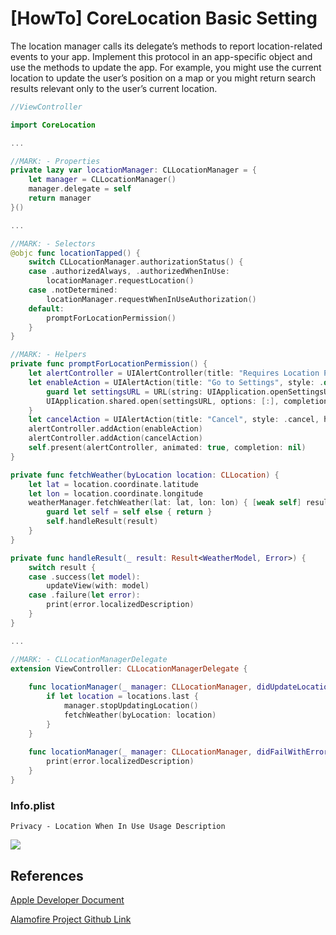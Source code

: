 # [HowTo] CoreLocation Basic Setting

The location manager calls its delegate’s methods to report location-related events to your app. Implement this protocol in an app-specific object and use the methods to update the app. For example, you might use the current location to update the user’s position on a map or you might return search results relevant only to the user’s current location.

```swift
//ViewController

import CoreLocation

...

//MARK: - Properties
private lazy var locationManager: CLLocationManager = {
    let manager = CLLocationManager()
    manager.delegate = self
    return manager
}()

...

//MARK: - Selectors
@objc func locationTapped() {
    switch CLLocationManager.authorizationStatus() {
    case .authorizedAlways, .authorizedWhenInUse:
        locationManager.requestLocation()
    case .notDetermined:
        locationManager.requestWhenInUseAuthorization()
    default:
        promptForLocationPermission()
    }
}

//MARK: - Helpers
private func promptForLocationPermission() {
    let alertController = UIAlertController(title: "Requires Location Permission", message: "Would you like to enable location permission in Settings?", preferredStyle: .alert)
    let enableAction = UIAlertAction(title: "Go to Settings", style: .default) { _ in
        guard let settingsURL = URL(string: UIApplication.openSettingsURLString) else { return }
        UIApplication.shared.open(settingsURL, options: [:], completionHandler: nil)
    }
    let cancelAction = UIAlertAction(title: "Cancel", style: .cancel, handler: nil)
    alertController.addAction(enableAction)
    alertController.addAction(cancelAction)
    self.present(alertController, animated: true, completion: nil)
}

private func fetchWeather(byLocation location: CLLocation) {
    let lat = location.coordinate.latitude
    let lon = location.coordinate.longitude
    weatherManager.fetchWeather(lat: lat, lon: lon) { [weak self] result in
        guard let self = self else { return }
        self.handleResult(result)
    }
}

private func handleResult(_ result: Result<WeatherModel, Error>) {
    switch result {
    case .success(let model):
        updateView(with: model)
    case .failure(let error):
        print(error.localizedDescription)
    }
}

...

//MARK: - CLLocationManagerDelegate
extension ViewController: CLLocationManagerDelegate {
    
    func locationManager(_ manager: CLLocationManager, didUpdateLocations locations: [CLLocation]) {
        if let location = locations.last {
            manager.stopUpdatingLocation()
            fetchWeather(byLocation: location)
        }
    }
    
    func locationManager(_ manager: CLLocationManager, didFailWithError error: Error) {
        print(error.localizedDescription)
    }
}
```

### Info.plist

```
Privacy - Location When In Use Usage Description
```

<img src="https://user-images.githubusercontent.com/50784573/109624130-2fed2380-7b81-11eb-83ee-c0af233c1abd.png"/>

## References

[Apple Developer Document](https://developer.apple.com/documentation/corelocation)

[Alamofire Project Github Link](https://github.com/cielgrisdemoscou/ios-project/tree/master/AFWeather)
